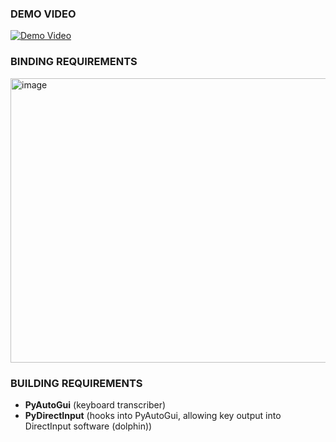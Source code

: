 ### DEMO VIDEO
[![Demo Video](https://github.com/user-attachments/assets/2cbe65c5-755d-4e65-984f-6666062273a3)](https://youtu.be/uKDJad0AhAY)

### BINDING REQUIREMENTS
<img width="865" height="455" alt="image" src="https://github.com/user-attachments/assets/2d7a06f9-2b9a-4a80-85a0-57d5588e4d8d" />

### BUILDING REQUIREMENTS
- **PyAutoGui** (keyboard transcriber)
- **PyDirectInput** (hooks into PyAutoGui, allowing key output into DirectInput software (dolphin))
